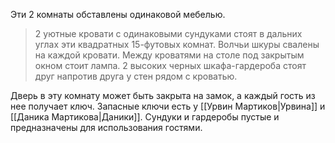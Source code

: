Эти 2 комнаты обставлены одинаковой мебелью.

> 2 уютные кровати с одинаковыми сундуками стоят в дальних углах эти квадратных 15-футовых комнат. Волчьи шкуры свалены на каждой кровати. Между кроватями на столе под закрытым окном стоит лампа. 2 высоких черных шкафа-гардероба стоят друг напротив друга у стен рядом с кроватью.

Дверь в эту комнату может быть закрыта на замок, а каждый гость из нее получает ключ. Запасные ключи есть у [[Урвин Мартиков|Урвина]] и [[Даника Мартикова|Даники]]. Сундуки и гардеробы пустые и предназначены для использования гостями.
